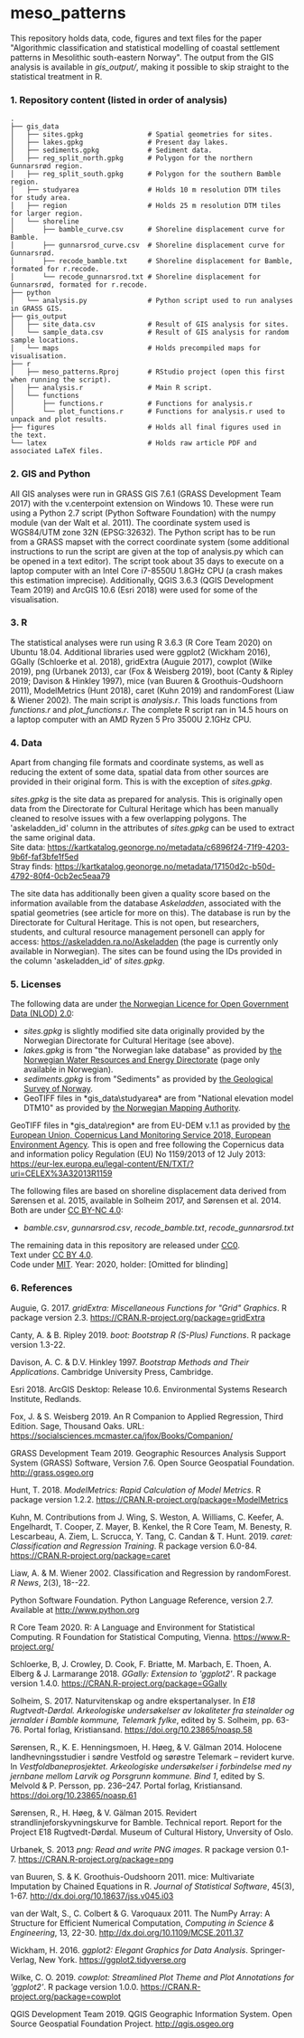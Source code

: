 # meso_patterns

This repository holds data, code, figures and text files for the paper "Algorithmic classification and statistical modelling of coastal settlement patterns in Mesolithic south-eastern Norway". The output from the GIS analysis is available in *gis_output/*, making it possible to skip straight to the statistical treatment in R. 

### 1. Repository content (listed in order of analysis)

    .                   
    ├── gis_data
    │   ├── sites.gpkg                # Spatial geometries for sites.
    │   ├── lakes.gpkg                # Present day lakes.
    │   ├── sediments.gpkg            # Sediment data.
    │   ├── reg_split_north.gpkg      # Polygon for the northern Gunnarsrød region.
    │   ├── reg_split_south.gpkg      # Polygon for the southern Bamble region.
    │   ├── studyarea                 # Holds 10 m resolution DTM tiles for study area.
    │   ├── region                    # Holds 25 m resolution DTM tiles for larger region.
    │   └── shoreline 
    │       ├── bamble_curve.csv      # Shoreline displacement curve for Bamble.
    │       ├── gunnarsrod_curve.csv  # Shoreline displacement curve for Gunnarsrød.
    │       ├── recode_bamble.txt     # Shoreline displacement for Bamble, formated for r.recode. 
    │       └── recode_gunnarsrod.txt # Shoreline displacement for Gunnarsrød, formated for r.recode.
    ├── python  
    │   └── analysis.py               # Python script used to run analyses in GRASS GIS.
    ├── gis_output
    │   ├── site_data.csv             # Result of GIS analysis for sites.  
    │   └── sample_data.csv           # Result of GIS analysis for random sample locations.
    │   └── maps                      # Holds precompiled maps for visualisation.
    ├── r
    │   ├── meso_patterns.Rproj       # RStudio project (open this first when running the script). 
    │   ├── analysis.r                # Main R script.
    │   └── functions
    │       ├── functions.r           # Functions for analysis.r
    │       └── plot_functions.r      # Functions for analysis.r used to unpack and plot results.
    ├── figures                       # Holds all final figures used in the text. 
    └── latex                         # Holds raw article PDF and associated LaTeX files.

    
### 2. GIS and Python
All GIS analyses were run in GRASS GIS 7.6.1 (GRASS Development Team 2017) with the v.centerpoint extension on Windows 10. These were run using a Python 2.7 script (Python Software Foundation) with the numpy module (van der Walt et al. 2011). The coordinate system used is WGS84/UTM zone 32N (EPSG:32632). The Python script has to be run from a GRASS mapset with the correct coordinate system (some additional instructions to run the script are given at the top of analysis.py which can be opened in a text editor). The script took about 35 days to execute on a laptop computer with an Intel Core i7-8550U 1.8GHz CPU (a crash makes this estimation imprecise). Additionally, QGIS 3.6.3 (QGIS Development Team 2019) and ArcGIS 10.6 (Esri 2018) were used for some of the visualisation.

### 3. R
The statistical analyses were run using R 3.6.3 (R Core Team 2020) on Ubuntu 18.04. Additional libraries used were ggplot2 (Wickham 2016), GGally (Schloerke et al. 2018), gridExtra (Auguie 2017), cowplot (Wilke 2019), png (Urbanek 2013), car (Fox & Weisberg 2019), boot (Canty & Ripley 2019; Davison & Hinkley 1997), mice (van Buuren & Groothuis-Oudshoorn 2011), ModelMetrics (Hunt 2018), caret (Kuhn 2019) and randomForest (Liaw & Wiener 2002). The main script is *analysis.r*. This loads functions from *functions.r* and *plot_functions.r*. The complete R script ran in 14.5 hours on a laptop computer with an AMD Ryzen 5 Pro 3500U 2.1GHz CPU. 

### 4. Data 
Apart from changing file formats and coordinate systems, as well as reducing the extent of some data, spatial data from other sources are provided in their original form. This is with the exception of *sites.gpkg*. 

*sites.gpkg* is the site data as prepared for analysis. This is originally open data from the Directorate for Cultural Heritage which has been manually cleaned to resolve issues with a few overlapping polygons. The 'askeladden_id' column in the attributes of *sites.gpkg* can be used to extract the same original data.  
Site data: https://kartkatalog.geonorge.no/metadata/c6896f24-71f9-4203-9b6f-faf3bfe1f5ed  
Stray finds: https://kartkatalog.geonorge.no/metadata/17150d2c-b50d-4792-80f4-0cb2ec5eaa79   

The site data has additionally been given a quality score based on the information available from the database *Askeladden*, associated with the spatial geometries (see article for more on this). The database is run by the Directorate for Cultural Heritage. This is not open, but researchers, students, and cultural resource management personell can apply for access:
https://askeladden.ra.no/Askeladden (the page is currently only available in Norwegian). The sites can be found using the IDs provided in the column 'askeladden_id' of *sites.gpkg*.

### 5. Licenses
The following data are under [the Norwegian Licence for Open Government Data (NLOD) 2.0](https://data.norge.no/nlod/en/2.0):  
* *sites.gpkg* is slightly modified site data originally provided by the Norwegian Directorate for Cultural Heritage (see above).  
* *lakes.gpkg* is from "the Norwegian lake database" as provided by [the Norwegian Water Resources and Energy Directorate](http://nedlasting.nve.no/gis/) (page only available in Norwegian).  
* *sediments.gpkg* is from "Sediments" as provided by [the Geological Survey of Norway](https://www.ngu.no/en/topic/datasets).   
* GeoTIFF files in *gis_data\studyarea\* are from "National elevation model DTM10" as provided by [the Norwegian Mapping Authority](https://hoydedata.no/LaserInnsyn/).

GeoTIFF files in *gis_data\region\* are from EU-DEM v.1.1 as provided by [the European Union, Copernicus Land Monitoring Service 2018, European Environment Agency](https://land.copernicus.eu/imagery-in-situ/eu-dem/eu-dem-v1.1). This is open and free following the Copernicus data and information policy Regulation (EU) No 1159/2013 of 12 July 2013: https://eur-lex.europa.eu/legal-content/EN/TXT/?uri=CELEX%3A32013R1159

The following files are based on shoreline displacement data derived from Sørensen et al. 2015, available in Solheim 2017, and Sørensen et al. 2014. Both are under [CC BY-NC 4.0](https://creativecommons.org/licenses/by-nc/4.0/):   
* *bamble.csv*, *gunnarsrod.csv*, *recode_bamble.txt*, *recode_gunnarsrod.txt*

The remaining data in this repository are released under [CC0](http://creativecommons.org/publicdomain/zero/1.0/).  
Text under [CC BY 4.0](http://creativecommons.org/licenses/by/4.0/).  
Code under [MIT](http://opensource.org/licenses/MIT). Year: 2020, holder: \[Omitted for blinding\]

### 6. References
Auguie, G. 2017. *gridExtra: Miscellaneous Functions for "Grid" Graphics*. R package version 2.3. https://CRAN.R-project.org/package=gridExtra 

Canty, A. & B. Ripley 2019. *boot: Bootstrap R (S-Plus) Functions*. R package version 1.3-22.

Davison, A. C. & D.V. Hinkley 1997. *Bootstrap Methods and Their Applications*. Cambridge University Press, Cambridge.

Esri 2018. ArcGIS Desktop: Release 10.6. Environmental Systems Research Institute, Redlands.

Fox, J. & S. Weisberg 2019. An R Companion to Applied Regression, Third Edition. Sage, Thousand Oaks. URL: https://socialsciences.mcmaster.ca/jfox/Books/Companion/

GRASS Development Team 2019. Geographic Resources Analysis Support System (GRASS) Software, Version 7.6. Open Source Geospatial Foundation. http://grass.osgeo.org

Hunt, T. 2018. *ModelMetrics: Rapid Calculation of Model Metrics*. R package version 1.2.2. https://CRAN.R-project.org/package=ModelMetrics

Kuhn, M. Contributions from J. Wing, S. Weston, A. Williams, C. Keefer, A. Engelhardt, T. Cooper, Z. Mayer, B. Kenkel, the R Core Team, M. Benesty, R. Lescarbeau, A. Ziem, L. Scrucca, Y. Tang, C. Candan & T. Hunt. 2019. *caret: Classification and Regression Training*. R package version 6.0-84. https://CRAN.R-project.org/package=caret

Liaw, A. & M. Wiener 2002. Classification and Regression by randomForest. *R News*, 2(3), 18--22.

Python Software Foundation. Python Language Reference, version 2.7. Available at http://www.python.org

R Core Team 2020. R: A Language and Environment for Statistical Computing. R Foundation for Statistical Computing, Vienna. https://www.R-project.org/

Schloerke, B, J. Crowley, D. Cook, F. Briatte, M. Marbach, E. Thoen, A. Elberg & J. Larmarange 2018. *GGally: Extension to 'ggplot2'*.  R package version 1.4.0. https://CRAN.R-project.org/package=GGally

Solheim, S. 2017. Naturvitenskap og andre ekspertanalyser. In *E18 Rugtvedt-Dørdal. Arkeologiske undersøkelser av lokaliteter fra steinalder og jernalder i Bamble kommune, Telemark fylke*, edited by S. Solheim, pp. 63-76. Portal forlag, Kristiansand. https://doi.org/10.23865/noasp.58

Sørensen, R., K. E. Henningsmoen, H. Høeg, & V. Gälman 2014. Holocene landhevningsstudier i søndre Vestfold og sørøstre Telemark – revidert kurve. In *Vestfoldbaneprosjektet. Arkeologiske undersøkelser i forbindelse med ny jernbane mellom Larvik og Porsgrunn kommune. Bind 1*, edited by S. Melvold & P. Persson, pp. 236–247. Portal forlag, Kristiansand. https://doi.org/10.23865/noasp.61

Sørensen, R., H. Høeg, & V. Gälman 2015. Revidert strandlinjeforskyvningskurve for Bamble. Technical report. Report for the Project E18 Rugtvedt-Dørdal. Museum of Cultural History, Unversity of Oslo.

Urbanek, S. 2013 *png: Read and write PNG images*. R package version 0.1-7. https://CRAN.R-project.org/package=png

van Buuren, S. & K. Groothuis-Oudshoorn 2011. mice: Multivariate Imputation by Chained Equations in R. *Journal of Statistical Software*, 45(3), 1-67. http://dx.doi.org/10.18637/jss.v045.i03

van der Walt, S., C. Colbert & G. Varoquaux 2011. The NumPy Array: A Structure for Efficient Numerical Computation, *Computing in Science & Engineering*, 13, 22-30. http://dx.doi.org/10.1109/MCSE.2011.37

Wickham, H. 2016. *ggplot2: Elegant Graphics for Data Analysis*. Springer-Verlag, New York. https://ggplot2.tidyverse.org

Wilke, C. O. 2019. *cowplot: Streamlined Plot Theme and Plot Annotations for 'ggplot2'*. R package version 1.0.0. https://CRAN.R-project.org/package=cowplot

QGIS Development Team 2019. QGIS Geographic Information System. Open Source Geospatial Foundation Project. http://qgis.osgeo.org
